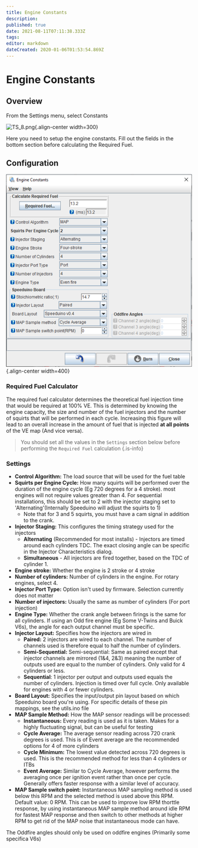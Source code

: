 ```yaml
---
title: Engine Constants
description: 
published: true
date: 2021-08-11T07:11:38.333Z
tags: 
editor: markdown
dateCreated: 2020-01-06T01:53:54.869Z
---
```


# Engine Constants
## Overview

From the Settings menu, select Constants

![TS_8.png](/img/TunerStudio/TS_8.png){.align-center width=300}

Here you need to setup the engine constants. Fill out the fields in the bottom section before calculating the Required Fuel.

## Configuration

![engine202108_2.png](/constants/engine202108_2.png){.align-center width=400}

### Required Fuel Calculator
The required fuel calculator determines the theoretical fuel injection time that would be required at 100% VE. This is determined by knowing the engine capacity, the size and number of the fuel injectors and the number of squirts that will be performed in each cycle. Increasing this figure will lead to an overall increase in the amount of fuel that is injected **at all points** of the VE map (And vice versa).

> You should set all the values in the `Settings` section below before performing the `Required Fuel` calculation
{.is-info}


### Settings
- **Control Algorithm:** The load source that will be used for the fuel table
- **Squirts per Engine Cycle:** How many squirts will be performed over the duration of the engine cycle (Eg 720 degrees for a 4 stroke). most engines will not require values greater than 4. For sequential installations, this should be set to 2 with the injector staging set to 'Alternating'(Internally Speeduino will adjust the squirts to 1)
  - Note that for 3 and 5 squirts, you must have a cam signal in addition to the crank.
- **Injector Staging:** This configures the timing strategy used for the injectors
  - **Alternating** (Recommended for most installs) - Injectors are timed around each cylinders TDC. The exact closing angle can be specific in the Injector Characteristics dialog.
  - **Simultaneous** - All injectors are fired together, based on the TDC of cylinder 1.
- **Engine stroke:** Whether the engine is 2 stroke or 4 stroke
- **Number of cylinders:** Number of cylinders in the engine. For rotary engines, select 4.
- **Injector Port Type:** Option isn't used by firmware. Selection currently does not matter
- **Number of injectors:** Usually the same as number of cylinders (For port injection)
- **Engine Type:** Whether the crank angle between firings is the same for all cylinders. If using an Odd fire engine (Eg Some V-Twins and Buick V6s), the angle for each output channel must be specific.
- **Injector Layout:** Specifies how the injectors are wired in
  - **Paired:** 2 injectors are wired to each channel. The number of channels used is therefore equal to half the number of cylinders.
  - **Semi-Sequential:** Semi-sequential: Same as paired except that injector channels are mirrored (1&4, 2&3) meaning the number of outputs used are equal to the number of cylinders. Only valid for 4 cylinders or less.
  - **Sequential**: 1 injector per output and outputs used equals the number of cylinders. Injection is timed over full cycle. Only available for engines with 4 or fewer cylinders.
- **Board Layout:** Specifies the input/output pin layout based on which Speeduino board you're using. For specific details of these pin mappings, see the utils.ino file
- **MAP Sample Method:** How the MAP sensor readings will be processed:
  - **Instantaneous:** Every reading is used as it is taken. Makes for a highly fluctuating signal, but can be useful for testing
  - **Cycle Average:** The average sensor reading across 720 crank degrees is used. This is of Event average are the recommended options for 4 of more cylinders
  - **Cycle Minimum:** The lowest value detected across 720 degrees is used. This is the recommended method for less than 4 cylinders or ITBs
  - **Event Average:** Similar to Cycle Average, however performs the averaging once per ignition event rather than once per cycle. Generally offers faster response with a similar level of accuracy.
- **MAP Sample switch point:** Instantaneous MAP sampling method is used below this RPM and the selected method is used above this RPM. Default value: 0 RPM. This can be used to improve low RPM thorttle response, by using instantaneous MAP sample method around idle RPM for fastest MAP response and then switch to other methods at higher RPM to get rid of the MAP noise that instantaneous mode can have.
    
The Oddfire angles should only be used on oddfire engines (Primarily some specifica V6s)